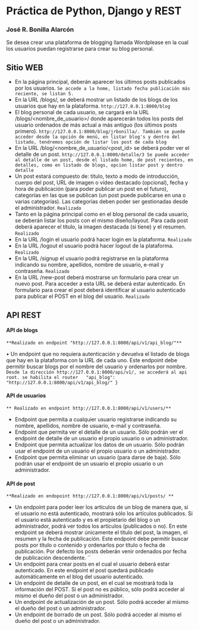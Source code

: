 # Práctica de Python, Django y REST
### José R. Bonilla Alarcón
Se desea crear una plataforma de blogging llamada Wordplease en la cual los usuarios puedan registrarse para crear su blog personal.

## Sitio WEB
* En la página principal, deberán aparecer los últimos posts publicados por los usuarios.
`Se accede a la home, listado fecha publicación más reciente, se listan 5.`
* En la URL /blogs/, se deberá mostrar un listado de los blogs de los usuarios que hay en laplataforma.
`http://127.0.0.1:8000/blog`
* El blog personal de cada usuario, se cargará en la URL /blogs/<nombre_de_usuario>/ donde aparecerán todos los posts del usuario ordenados de más actual a más antiguo (los últimos posts primero).
`http://127.0.0.1:8000/blog/jrbonilla/. También se puede acceder desde la opción de menú, en listar blog's y dentro del listado, tendremos opción de listar los post de cada blog`
* En la URL /blog/<nombre_de_usuario/<post_id> se deberá poder ver el detalle de un post.
`http://127.0.0.1:8000/detalle/3 Se puede acceder al detalle de un post, desde el listado home, de post recientes, en detalles, como en listado de blogs, opcion listar post y dentro detalle`
* Un post estará compuesto de: título, texto a modo de introducción, cuerpo del post, URL deimagen o vídeo destacado (opcional), fecha y hora de publicación (para poder publicar un posten el futuro), categorías en las que se publican (un post puede publicarse en una o variascategorías). Las categorías deben poder ser gestionadas desde el administrador.
`Realizado`
* Tanto en la página principal como en el blog personal de cada usuario, se deberán listar los posts con el mismo diseño/layout. Para cada post deberá aparecer el título, la imagen destacada (si tiene) y el resumen.
`Realizado`
* En la URL /login el usuario podrá hacer login en la plataforma.
`Realizado`* En la URL /logout el usuario podrá hacer logout de la plataforma.
`Realizado`* En la URL /signup el usuario podrá registrarse en la plataforma indicando su nombre, apellidos, nombre de usuario, e-mail y contraseña.
`Realizado`
* En la URL /new-post deberá mostrarse un formulario para crear un nuevo post. Para acceder a esta URL se deberá estar autenticado. En formulario para crear el post deberá identificar al usuario autenticado para publicar el POST en el blog del usuario.
`Realizado`

## API REST

#### API de blogs
`**Realizado en endpoint "http://127.0.0.1:8000/api/v1/api_blog/"**`
• Un endpoint que no requiera autenticación y devuelva el listado de blogs que hay en la plataforma con la URL de cada uno. Este endpoint debe permitir buscar blogs por el nombre del usuario y ordenarlos por nombre.
`Desde la dirección http://127.0.0.1:8000/api/v1/, se accederá al api root. se habilita el router   "api_blog": "http://127.0.0.1:8000/api/v1/api_blog/"
}`

#### API de usuarios
`** Realizado en endpoint http://127.0.0.1:8000/api/v1/users/**`
* Endpoint que permita a cualquier usuario registrarse indicando su nombre, apellidos, nombre de usuario, e-mail y contraseña.
* Endpoint que permita ver el detalle de un usuario. Sólo podrán ver el endpoint de detalle de un usuario el propio usuario o un administrador. 
* Endpoint que permita actualizar los datos de un usuario. Sólo podrán usar el endpoint de un usuario el propio usuario o un administrador.
* Endpoint que permita eliminar un usuario (para darse de baja). Sólo podrán usar el endpoint de un usuario el propio usuario o un administrador. 

#### API de post
`**Realizado en endopoint http://127.0.0.1:8000/api/v1/posts/
**`

* Un endpoint para poder leer los artículos de un blog de manera que, si el usuario no está autenticado, mostrará sólo los artículos publicados. Si el usuario está autenticado y es el propietario del blog o un administrador, podrá ver todos los artículos (publicados o no). En este endpoint se deberá mostrar únicamente el título del post, la imagen, el resumen y la fecha de publicación. Este endpoint debe permitir buscar posts por título o contenido y ordenarlos por título o fecha de publicación. Por defecto los posts deberán venir ordenados por fecha de publicación descendente. ``* Un endpoint para crear posts en el cual el usuario deberá estar autenticado. En este endpoint el post quedará publicado automáticamente en el blog del usuario autenticado.* Un endpoint de detalle de un post, en el cual se mostrará toda la información del POST. Si el post no es público, sólo podrá acceder al mismo el dueño del post o un administrador.* Un endpoint de actualización de un post. Sólo podrá acceder al mismo el dueño del post o un administrador.* Un endpoint de borrado de un post. Sólo podrá acceder al mismo el dueño del post o un administrador.